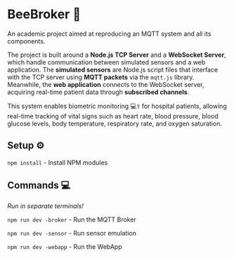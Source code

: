 # BeeBroker 🐝  
An academic project aimed at reproducing an MQTT system and all its components.  

The project is built around a **Node.js TCP Server** and a **WebSocket Server**, which handle communication between simulated sensors and a web application. The **simulated sensors** are Node.js script files that interface with the TCP server using **MQTT packets** via the `mqtt.js` library. Meanwhile, the **web application** connects to the WebSocket server, acquiring real-time patient data through **subscribed channels**.  

This system enables biometric monitoring 💻⚕️ for hospital patients, allowing real-time tracking of vital signs such as heart rate, blood pressure, blood glucose levels, body temperature, respiratory rate, and oxygen saturation.  

## Setup ⚙️  
`npm install` - Install NPM modules  

## Commands 💻  
*Run in separate terminals!*  

`npm run dev -broker` - Run the MQTT Broker  

`npm run dev -sensor` - Run sensor emulation  

`npm run dev -webapp` - Run the WebApp
